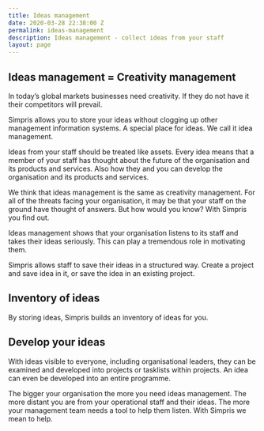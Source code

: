 ```yaml
---
title: Ideas management
date: 2020-03-28 22:38:00 Z
permalink: ideas-management
description: Ideas management - collect ideas from your staff
layout: page
---
```


## Ideas management = Creativity management

In today’s global markets businesses need creativity. If they do not have it their competitors will prevail.

Simpris allows you to store your ideas without clogging up other management information systems. A special place for ideas. We call it idea management.

Ideas from your staff should be treated like assets. Every idea means that a member of your staff has thought about the future of the organisation and its products and services. Also how they and you can develop the organisation and its products and services.

We think that ideas management is the same as creativity management. For all of the threats facing your organisation, it may be that your staff on the ground have thought of answers. But how would you know? With Simpris you find out.

Ideas management shows that your organisation listens to its staff and takes their ideas seriously. This can play a tremendous role in motivating them.

Simpris allows staff to save their ideas in a structured way. Create a project and save idea in it, or save the idea in an existing project.

## Inventory of ideas
By storing ideas, Simpris builds an inventory of ideas for you.

## Develop your ideas
With ideas visible to everyone, including organisational leaders, they can be examined and developed into projects or tasklists within projects. An idea can even be developed into an entire programme.

The bigger your organisation the more you need ideas management. The more distant you are from your operational staff and their ideas. The more your management team needs a tool to help them listen. With Simpris we mean to help.